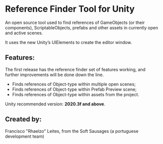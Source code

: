 # Reference Finder Tool for Unity
An open source tool used to find references of GameObjects (or their components), ScriptableObjects, prefabs and other assets in currently open and active scenes.

It uses the new Unity’s UIElements to create the editor window.

## Features:

The first release has the reference finder set of features working, and further improvements will be done down the line.

- Finds references of Object-type within multiple open scenes;
- Finds references of Object-type within Prefab Preview scene;
- Finds references of Object-type within assets from the project.

Unity recommended version: **2020.3f and above**.

## Created by:
Francisco "Rhaelzo" Leites, from the Soft Sausages (a portuguese development team)
